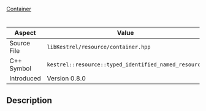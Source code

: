 [Container](index.md)
# 
| Aspect | Value |
| --- | --- |
| Source File | `libKestrel/resource/container.hpp` |
| C++ Symbol | `kestrel::resource::typed_identified_named_resource` |
| Introduced | Version 0.8.0 |
## Description
